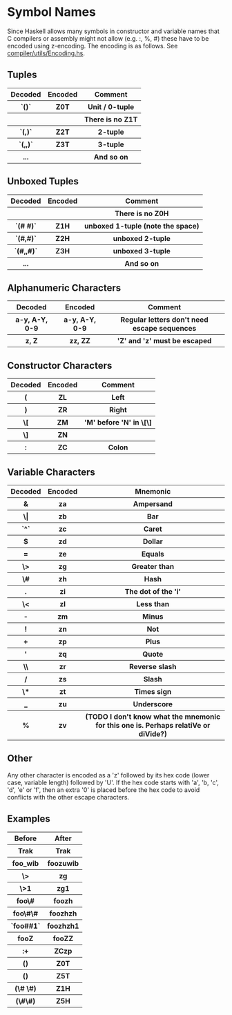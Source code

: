 # Symbol Names


Since Haskell allows many symbols in constructor and variable names that C compilers or assembly might not allow (e.g. :, %, \#) these have to be encoded using z-encoding.  The encoding is as follows.  See [compiler/utils/Encoding.hs](/trac/ghc/browser/ghc/compiler/utils/Encoding.hs).

## Tuples

<table><tr><th> Decoded </th>
<th> Encoded </th>
<th> Comment 
</th></tr>
<tr><th>`()`</th>
<th> Z0T     </th>
<th> Unit / 0-tuple 
</th></tr>
<tr><th></th>
<th></th>
<th> There is no Z1T 
</th></tr>
<tr><th>`(,)`</th>
<th> Z2T </th>
<th> 2-tuple 
</th></tr>
<tr><th>`(,,)`</th>
<th> Z3T </th>
<th> 3-tuple 
</th></tr>
<tr><th> ... </th>
<th></th>
<th> And so on 
</th></tr></table>

## Unboxed Tuples

<table><tr><th> Decoded </th>
<th> Encoded </th>
<th> Comment 
</th></tr>
<tr><th></th>
<th></th>
<th> There is no Z0H 
</th></tr>
<tr><th>`(# #)`</th>
<th> Z1H  </th>
<th> unboxed 1-tuple (note the space) 
</th></tr>
<tr><th>`(#,#)`</th>
<th> Z2H  </th>
<th> unboxed 2-tuple 
</th></tr>
<tr><th>`(#,,#)`</th>
<th> Z3H  </th>
<th> unboxed 3-tuple 
</th></tr>
<tr><th> ... </th>
<th></th>
<th> And so on 
</th></tr></table>

## Alphanumeric Characters

<table><tr><th> Decoded </th>
<th> Encoded </th>
<th> Comment 
</th></tr>
<tr><th> a-y, A-Y, 0-9 </th>
<th> a-y, A-Y, 0-9 </th>
<th> Regular letters don't need escape sequences 
</th></tr>
<tr><th> z, Z </th>
<th> zz, ZZ </th>
<th> 'Z' and 'z' must be escaped 
</th></tr></table>

## Constructor Characters

<table><tr><th> Decoded </th>
<th> Encoded </th>
<th> Comment 
</th></tr>
<tr><th> ( </th>
<th> ZL </th>
<th> Left 
</th></tr>
<tr><th> ) </th>
<th> ZR </th>
<th> Right 
</th></tr>
<tr><th> \[ </th>
<th> ZM </th>
<th> 'M' before 'N' in \[\] 
</th></tr>
<tr><th> \] </th>
<th> ZN </th>
<th></th></tr>
<tr><th> : </th>
<th> ZC </th>
<th> Colon 
</th></tr></table>

## Variable Characters

<table><tr><th> Decoded </th>
<th> Encoded </th>
<th> Mnemonic 
</th></tr>
<tr><th> & </th>
<th> za </th>
<th> Ampersand 
</th></tr>
<tr><th> \| </th>
<th> zb </th>
<th> Bar 
</th></tr>
<tr><th>`^`</th>
<th> zc </th>
<th> Caret 
</th></tr>
<tr><th> $ </th>
<th> zd </th>
<th> Dollar 
</th></tr>
<tr><th> = </th>
<th> ze </th>
<th> Equals 
</th></tr>
<tr><th> \> </th>
<th> zg </th>
<th> Greater than 
</th></tr>
<tr><th> \# </th>
<th> zh </th>
<th> Hash 
</th></tr>
<tr><th> . </th>
<th> zi </th>
<th> The dot of the 'i' 
</th></tr>
<tr><th> \< </th>
<th> zl </th>
<th> Less than 
</th></tr>
<tr><th> - </th>
<th> zm </th>
<th> Minus 
</th></tr>
<tr><th> ! </th>
<th> zn </th>
<th> Not 
</th></tr>
<tr><th> + </th>
<th> zp </th>
<th> Plus 
</th></tr>
<tr><th> ' </th>
<th> zq </th>
<th> Quote 
</th></tr>
<tr><th> \\ </th>
<th> zr </th>
<th> Reverse slash 
</th></tr>
<tr><th> / </th>
<th> zs </th>
<th> Slash 
</th></tr>
<tr><th> \* </th>
<th> zt </th>
<th> Times sign 
</th></tr>
<tr><th> _ </th>
<th> zu </th>
<th> Underscore 
</th></tr>
<tr><th> % </th>
<th> zv </th>
<th> (TODO I don't know what the mnemonic for this one is. Perhaps relatiVe or diVide?) 
</th></tr></table>

## Other


Any other character is encoded as a 'z' followed by its hex code (lower case, variable length) followed by 'U'.  If the hex code starts with 'a', 'b, 'c', 'd', 'e' or 'f', then an extra '0' is placed before the hex code to avoid conflicts with the other escape characters.

## Examples

<table><tr><th> Before  </th>
<th> After 
</th></tr>
<tr><th> Trak    </th>
<th> Trak 
</th></tr>
<tr><th> foo_wib </th>
<th> foozuwib 
</th></tr>
<tr><th> \>       </th>
<th> zg 
</th></tr>
<tr><th> \>1      </th>
<th> zg1 
</th></tr>
<tr><th> foo\#    </th>
<th> foozh 
</th></tr>
<tr><th> foo\#\#   </th>
<th> foozhzh 
</th></tr>
<tr><th>`foo##1`</th>
<th> foozhzh1 
</th></tr>
<tr><th> fooZ    </th>
<th> fooZZ 
</th></tr>
<tr><th> :+      </th>
<th> ZCzp 
</th></tr>
<tr><th> ()      </th>
<th> Z0T 
</th></tr>
<tr><th> (<sub></sub>)  </th>
<th> Z5T 
</th></tr>
<tr><th> (\# \#)   </th>
<th> Z1H 
</th></tr>
<tr><th> (\#<sub></sub>\#)</th>
<th> Z5H 
</th></tr></table>